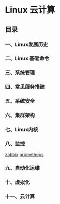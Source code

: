 
# Linux 云计算
## 目录
### 一、Linux发展历史
### 二、Linux 基础命令
### 三、系统管理
### 四、常见服务搭建
### 五、系统安全
### 六、集群架构
### 七、Linux内核
### 八、监控
 [zabbix](https://abbott68.github.io/linux/监控/zabbix/) 
 [prometheus](https://github.com/abbott68/linux/tree/master/监控/prometheus)
### 九、自动化运维
### 十、虚拟化
### 十一、云计算
